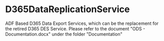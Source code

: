 # D365DataReplicationService
ADF Based D365 Data Export Services, which can be the replacement for the retired D365 DES Service. Please refer to the document "ODS - Documentation.docx" under the folder "Documentation"
